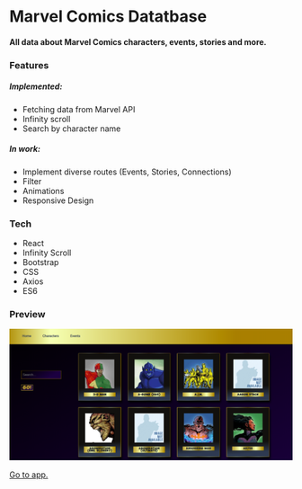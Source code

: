 # Marvel Comics Datatbase

#### All data about Marvel Comics characters, events, stories and more.

### Features

##### Implemented:

- Fetching data from Marvel API
- Infinity scroll
- Search by character name

##### In work:

- Implement diverse routes (Events, Stories, Connections)
- Filter
- Animations
- Responsive Design

### Tech

- React
- Infinity Scroll
- Bootstrap
- CSS
- Axios
- ES6

### Preview

![screenshot](/src/assets/screenshot.png)

[Go to app.](https://marvel-database.now.sh/)
